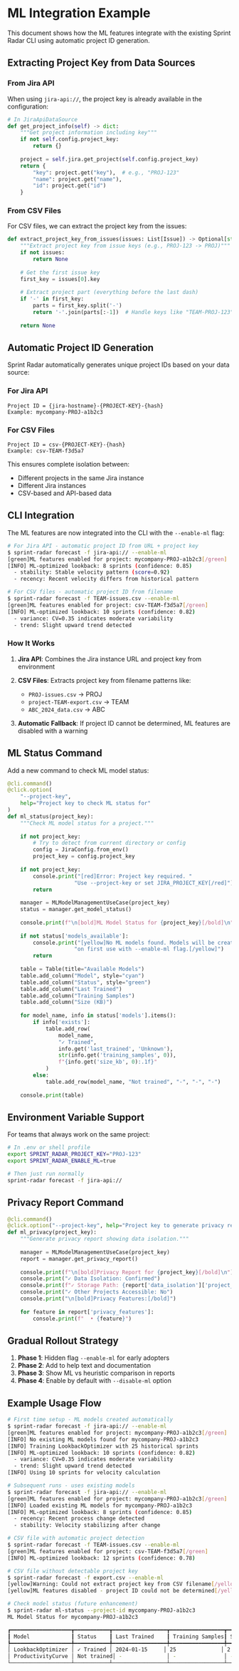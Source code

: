 # ML Integration Example

This document shows how the ML features integrate with the existing Sprint Radar CLI using automatic project ID generation.

## Extracting Project Key from Data Sources

### From Jira API

When using `jira-api://`, the project key is already available in the configuration:

```python
# In JiraApiDataSource
def get_project_info(self) -> dict:
    """Get project information including key"""
    if not self.config.project_key:
        return {}
    
    project = self.jira.get_project(self.config.project_key)
    return {
        "key": project.get("key"),  # e.g., "PROJ-123"
        "name": project.get("name"),
        "id": project.get("id")
    }
```

### From CSV Files

For CSV files, we can extract the project key from the issues:

```python
def extract_project_key_from_issues(issues: List[Issue]) -> Optional[str]:
    """Extract project key from issue keys (e.g., PROJ-123 -> PROJ)"""
    if not issues:
        return None
    
    # Get the first issue key
    first_key = issues[0].key
    
    # Extract project part (everything before the last dash)
    if '-' in first_key:
        parts = first_key.split('-')
        return '-'.join(parts[:-1])  # Handle keys like "TEAM-PROJ-123"
    
    return None
```

## Automatic Project ID Generation

Sprint Radar automatically generates unique project IDs based on your data source:

### For Jira API
```
Project ID = {jira-hostname}-{PROJECT-KEY}-{hash}
Example: mycompany-PROJ-a1b2c3
```

### For CSV Files
```
Project ID = csv-{PROJECT-KEY}-{hash}
Example: csv-TEAM-f3d5a7
```

This ensures complete isolation between:
- Different projects in the same Jira instance
- Different Jira instances
- CSV-based and API-based data

## CLI Integration

The ML features are now integrated into the CLI with the `--enable-ml` flag:

```bash
# For Jira API - automatic project ID from URL + project key
$ sprint-radar forecast -f jira-api:// --enable-ml
[green]ML features enabled for project: mycompany-PROJ-a1b2c3[/green]
[INFO] ML-optimized lookback: 8 sprints (confidence: 0.85)
  - stability: Stable velocity pattern (score=0.92)
  - recency: Recent velocity differs from historical pattern

# For CSV files - automatic project ID from filename
$ sprint-radar forecast -f TEAM-issues.csv --enable-ml
[green]ML features enabled for project: csv-TEAM-f3d5a7[/green]
[INFO] ML-optimized lookback: 10 sprints (confidence: 0.82)
  - variance: CV=0.35 indicates moderate variability
  - trend: Slight upward trend detected
```

### How It Works

1. **Jira API**: Combines the Jira instance URL and project key from environment
2. **CSV Files**: Extracts project key from filename patterns like:
   - `PROJ-issues.csv` → PROJ
   - `project-TEAM-export.csv` → TEAM
   - `ABC_2024_data.csv` → ABC

3. **Automatic Fallback**: If project ID cannot be determined, ML features are disabled with a warning

## ML Status Command

Add a new command to check ML model status:

```python
@cli.command()
@click.option(
    "--project-key",
    help="Project key to check ML status for"
)
def ml_status(project_key):
    """Check ML model status for a project."""
    
    if not project_key:
        # Try to detect from current directory or config
        config = JiraConfig.from_env()
        project_key = config.project_key
        
    if not project_key:
        console.print("[red]Error: Project key required. "
                     "Use --project-key or set JIRA_PROJECT_KEY[/red]")
        return
    
    manager = MLModelManagementUseCase(project_key)
    status = manager.get_model_status()
    
    console.print(f"\n[bold]ML Model Status for {project_key}[/bold]\n")
    
    if not status['models_available']:
        console.print("[yellow]No ML models found. Models will be created "
                     "on first use with --enable-ml flag.[/yellow]")
        return
    
    table = Table(title="Available Models")
    table.add_column("Model", style="cyan")
    table.add_column("Status", style="green")
    table.add_column("Last Trained")
    table.add_column("Training Samples")
    table.add_column("Size (KB)")
    
    for model_name, info in status['models'].items():
        if info['exists']:
            table.add_row(
                model_name,
                "✓ Trained",
                info.get('last_trained', 'Unknown'),
                str(info.get('training_samples', 0)),
                f"{info.get('size_kb', 0):.1f}"
            )
        else:
            table.add_row(model_name, "Not trained", "-", "-", "-")
    
    console.print(table)
```

## Environment Variable Support

For teams that always work on the same project:

```bash
# In .env or shell profile
export SPRINT_RADAR_PROJECT_KEY="PROJ-123"
export SPRINT_RADAR_ENABLE_ML=true

# Then just run normally
sprint-radar forecast -f jira-api://
```

## Privacy Report Command

```python
@cli.command()
@click.option("--project-key", help="Project key to generate privacy report for")
def ml_privacy(project_key):
    """Generate privacy report showing data isolation."""
    
    manager = MLModelManagementUseCase(project_key)
    report = manager.get_privacy_report()
    
    console.print(f"\n[bold]Privacy Report for {project_key}[/bold]\n")
    console.print("✓ Data Isolation: Confirmed")
    console.print(f"✓ Storage Path: {report['data_isolation']['project_specific_path']}")
    console.print("✓ Other Projects Accessible: No")
    console.print("\n[bold]Privacy Features:[/bold]")
    
    for feature in report['privacy_features']:
        console.print(f"  • {feature}")
```

## Gradual Rollout Strategy

1. **Phase 1**: Hidden flag `--enable-ml` for early adopters
2. **Phase 2**: Add to help text and documentation
3. **Phase 3**: Show ML vs heuristic comparison in reports
4. **Phase 4**: Enable by default with `--disable-ml` option

## Example Usage Flow

```bash
# First time setup - ML models created automatically
$ sprint-radar forecast -f jira-api:// --enable-ml
[green]ML features enabled for project: mycompany-PROJ-a1b2c3[/green]
[INFO] No existing ML models found for mycompany-PROJ-a1b2c3
[INFO] Training LookbackOptimizer with 25 historical sprints
[INFO] ML-optimized lookback: 10 sprints (confidence: 0.82)
  - variance: CV=0.35 indicates moderate variability
  - trend: Slight upward trend detected
[INFO] Using 10 sprints for velocity calculation

# Subsequent runs - uses existing models
$ sprint-radar forecast -f jira-api:// --enable-ml
[green]ML features enabled for project: mycompany-PROJ-a1b2c3[/green]
[INFO] Loaded existing ML models for mycompany-PROJ-a1b2c3
[INFO] ML-optimized lookback: 8 sprints (confidence: 0.85)
  - recency: Recent process change detected
  - stability: Velocity stabilizing after change

# CSV file with automatic project detection
$ sprint-radar forecast -f TEAM-issues.csv --enable-ml
[green]ML features enabled for project: csv-TEAM-f3d5a7[/green]
[INFO] ML-optimized lookback: 12 sprints (confidence: 0.78)

# CSV file without detectable project key
$ sprint-radar forecast -f export.csv --enable-ml
[yellow]Warning: Could not extract project key from CSV filename[/yellow]
[yellow]ML features disabled - project ID could not be determined[/yellow]

# Check model status (future enhancement)
$ sprint-radar ml-status --project-id mycompany-PROJ-a1b2c3
ML Model Status for mycompany-PROJ-a1b2c3

┏━━━━━━━━━━━━━━━━━━━┳━━━━━━━━━━━┳━━━━━━━━━━━━━━━━━┳━━━━━━━━━━━━━━━━━┳━━━━━━━━━┓
┃ Model             ┃ Status    ┃ Last Trained    ┃ Training Samples┃ Size KB ┃
┡━━━━━━━━━━━━━━━━━━━╇━━━━━━━━━━━╇━━━━━━━━━━━━━━━━━╇━━━━━━━━━━━━━━━━━╇━━━━━━━━━┩
│ LookbackOptimizer │ ✓ Trained │ 2024-01-15     │ 25              │ 2.3     │
│ ProductivityCurve │ Not trained│ -              │ -               │ -       │
└───────────────────┴───────────┴─────────────────┴─────────────────┴─────────┘
```
